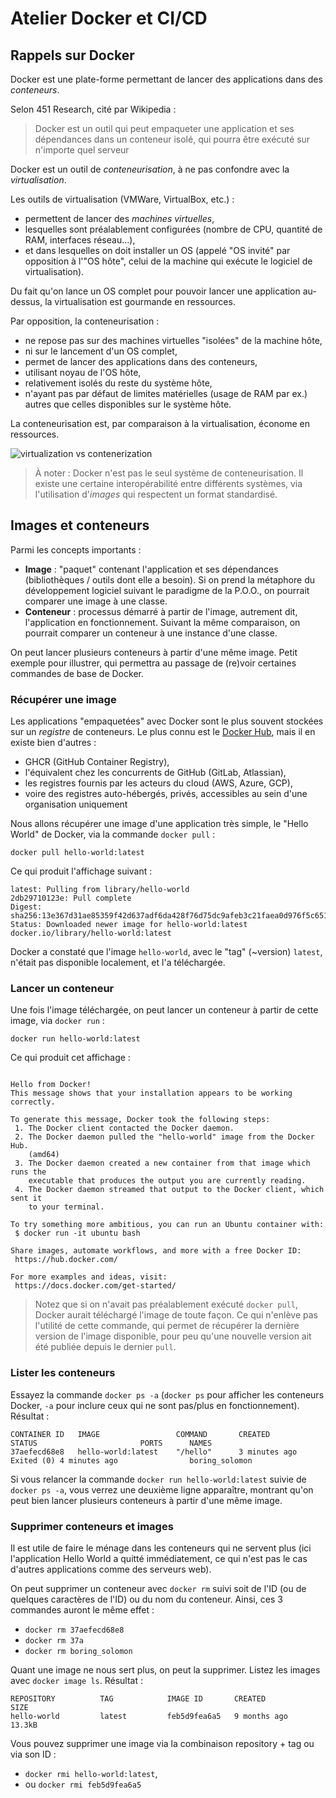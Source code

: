 # Atelier Docker et CI/CD

## Rappels sur Docker

Docker est une plate-forme permettant de lancer des applications dans des _conteneurs_.

Selon 451 Research, cité par Wikipedia :

> Docker est un outil qui peut empaqueter une application et ses dépendances dans un conteneur isolé, qui pourra être exécuté sur n'importe quel serveur

Docker est un outil de _conteneurisation_, à ne pas confondre avec la _virtualisation_.

Les outils de virtualisation (VMWare, VirtualBox, etc.) :

* permettent de lancer des _machines virtuelles_, 
* lesquelles sont préalablement configurées (nombre de CPU, quantité de RAM, interfaces réseau...),
* et dans lesquelles on doit installer un OS (appelé "OS invité" par opposition à l'"OS hôte", celui de la machine qui exécute le logiciel de virtualisation).

Du fait qu'on lance un OS complet pour pouvoir lancer une application au-dessus, la virtualisation est gourmande en ressources.

Par opposition, la conteneurisation :

* ne repose pas sur des machines virtuelles "isolées" de la machine hôte,
* ni sur le lancement d'un OS complet,
* permet de lancer des applications dans des conteneurs,
* utilisant noyau de l'OS hôte,
* relativement isolés du reste du système hôte,
* n'ayant pas par défaut de limites matérielles (usage de RAM par ex.) autres que celles disponibles sur le système hôte.

La conteneurisation est, par comparaison à la virtualisation, économe en ressources.

![virtualization vs contenerization](https://www.netapp.com/media/Screen-Shot-2018-03-20-at-9.24.09-AM_tcm19-56643.png?v=85344)

> À noter : Docker n'est pas le seul système de conteneurisation. Il existe une certaine interopérabilité entre différents systèmes, via l'utilisation d'_images_ qui respectent un format standardisé.

## Images et conteneurs

Parmi les concepts importants :

* **Image** : "paquet" contenant l'application et ses dépendances (bibliothèques / outils dont elle a besoin). Si on prend la métaphore du développement logiciel suivant le paradigme de la P.O.O., on pourrait comparer une image à une classe.
* **Conteneur** : processus démarré à partir de l'image, autrement dit, l'application en fonctionnement. Suivant la même comparaison, on pourrait comparer un conteneur à une instance d'une classe.

On peut lancer plusieurs conteneurs à partir d'une même image. Petit exemple pour illustrer, qui permettra au passage de (re)voir certaines commandes de base de Docker.

### Récupérer une image

Les applications "empaquetées" avec Docker sont le plus souvent stockées sur un _registre_ de conteneurs. Le plus connu est le [Docker Hub](https://hub.docker.com/), mais il en existe bien d'autres :

* GHCR (GitHub Container Registry),
* l'équivalent chez les concurrents de GitHub (GitLab, Atlassian),
* les registres fournis par les acteurs du cloud (AWS, Azure, GCP),
* voire des registres auto-hébergés, privés, accessibles au sein d'une organisation uniquement

Nous allons récupérer une image d'une application très simple, le "Hello World" de Docker, via la commande `docker pull` :

```
docker pull hello-world:latest
```

Ce qui produit l'affichage suivant :

```
latest: Pulling from library/hello-world
2db29710123e: Pull complete
Digest: sha256:13e367d31ae85359f42d637adf6da428f76d75dc9afeb3c21faea0d976f5c651
Status: Downloaded newer image for hello-world:latest
docker.io/library/hello-world:latest
```

Docker a constaté que l'image `hello-world`, avec le "tag" (~version) `latest`, n'était pas disponible localement, et l'a téléchargée.

### Lancer un conteneur

Une fois l'image téléchargée, on peut lancer un conteneur à partir de cette image, via `docker run` :

```
docker run hello-world:latest
```

Ce qui produit cet affichage :

```

Hello from Docker!
This message shows that your installation appears to be working correctly.

To generate this message, Docker took the following steps:
 1. The Docker client contacted the Docker daemon.
 2. The Docker daemon pulled the "hello-world" image from the Docker Hub.
    (amd64)
 3. The Docker daemon created a new container from that image which runs the
    executable that produces the output you are currently reading.
 4. The Docker daemon streamed that output to the Docker client, which sent it
    to your terminal.

To try something more ambitious, you can run an Ubuntu container with:
 $ docker run -it ubuntu bash

Share images, automate workflows, and more with a free Docker ID:
 https://hub.docker.com/

For more examples and ideas, visit:
 https://docs.docker.com/get-started/

```

> Notez que si on n'avait pas préalablement exécuté `docker pull`, Docker aurait téléchargé l'image de toute façon. Ce qui n'enlève pas l'utilité de cette commande, qui permet de récupérer la dernière version de l'image disponible, pour peu qu'une nouvelle version ait été publiée depuis le dernier `pull`.

### Lister les conteneurs

Essayez la commande `docker ps -a` (`docker ps` pour afficher les conteneurs Docker, `-a` pour inclure ceux qui ne sont pas/plus en fonctionnement). Résultat :

```
CONTAINER ID   IMAGE                 COMMAND       CREATED          STATUS                       PORTS      NAMES
37aefecd68e8   hello-world:latest    "/hello"      3 minutes ago    Exited (0) 4 minutes ago                boring_solomon
```

Si vous relancer la commande `docker run hello-world:latest` suivie de `docker ps -a`, vous verrez une deuxième ligne apparaître, montrant qu'on peut bien lancer plusieurs conteneurs à partir d'une même image.

### Supprimer conteneurs et images

Il est utile de faire le ménage dans les conteneurs qui ne servent plus (ici l'application Hello World a quitté immédiatement, ce qui n'est pas le cas d'autres applications comme des serveurs web).

On peut supprimer un conteneur avec `docker rm` suivi soit de l'ID (ou de quelques caractères de l'ID) ou du nom du conteneur. Ainsi, ces 3 commandes auront le même effet :

* `docker rm 37aefecd68e8`
* `docker rm 37a`
* `docker rm boring_solomon`

Quant une image ne nous sert plus, on peut la supprimer. Listez les images avec `docker image ls`. Résultat :

```
REPOSITORY          TAG            IMAGE ID       CREATED             SIZE
hello-world         latest         feb5d9fea6a5   9 months ago        13.3kB
```

Vous pouvez supprimer une image via la combinaison repository + tag ou via son ID :

* `docker rmi hello-world:latest`,
* ou `docker rmi feb5d9fea6a5`

